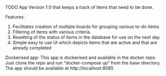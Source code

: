 TODO App Version 1.0 that keeps a track of items that need to be done.

Features:
1. Fecilitates creation of multiple boards for grouping various to-do items
2. Filtering of items with various criteria.
3. Resetting of the status of items in the database for use on the next day
4. Simple easy to use UI which depicts items that are active and that are already completed

Dockerised app:
This app is dockerised and available in the docker repo. 
Just clone the repo and run "docker-compose up" from the base directory.
The app should be available at http://localhost:8085
